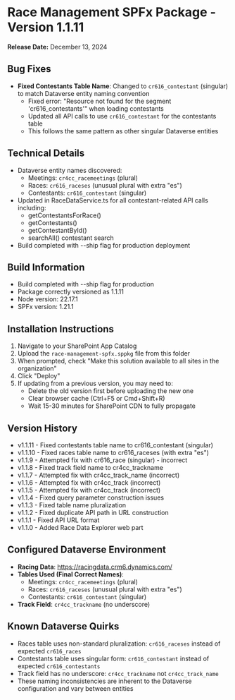# Race Management SPFx Package - Version 1.1.11

**Release Date:** December 13, 2024

## Bug Fixes
- **Fixed Contestants Table Name**: Changed to `cr616_contestant` (singular) to match Dataverse entity naming convention
  - Fixed error: "Resource not found for the segment 'cr616_contestants'" when loading contestants
  - Updated all API calls to use `cr616_contestant` for the contestants table
  - This follows the same pattern as other singular Dataverse entities

## Technical Details
- Dataverse entity names discovered:
  - Meetings: `cr4cc_racemeetings` (plural)
  - Races: `cr616_raceses` (unusual plural with extra "es")
  - Contestants: `cr616_contestant` (singular)
- Updated in RaceDataService.ts for all contestant-related API calls including:
  - getContestantsForRace()
  - getContestants()
  - getContestantById()
  - searchAll() contestant search
- Build completed with --ship flag for production deployment

## Build Information
- Build completed with --ship flag for production
- Package correctly versioned as 1.1.11
- Node version: 22.17.1
- SPFx version: 1.21.1

## Installation Instructions
1. Navigate to your SharePoint App Catalog
2. Upload the `race-management-spfx.sppkg` file from this folder
3. When prompted, check "Make this solution available to all sites in the organization"
4. Click "Deploy"
5. If updating from a previous version, you may need to:
   - Delete the old version first before uploading the new one
   - Clear browser cache (Ctrl+F5 or Cmd+Shift+R)
   - Wait 15-30 minutes for SharePoint CDN to fully propagate

## Version History
- v1.1.11 - Fixed contestants table name to cr616_contestant (singular)
- v1.1.10 - Fixed races table name to cr616_raceses (with extra "es")
- v1.1.9 - Attempted fix with cr616_race (singular) - incorrect
- v1.1.8 - Fixed track field name to cr4cc_trackname
- v1.1.7 - Attempted fix with cr4cc_track_name (incorrect)
- v1.1.6 - Attempted fix with cr4cc_track (incorrect)
- v1.1.5 - Attempted fix with cr4cc_track (incorrect)
- v1.1.4 - Fixed query parameter construction issues
- v1.1.3 - Fixed table name pluralization
- v1.1.2 - Fixed duplicate API path in URL construction
- v1.1.1 - Fixed API URL format
- v1.1.0 - Added Race Data Explorer web part

## Configured Dataverse Environment
- **Racing Data**: https://racingdata.crm6.dynamics.com/
- **Tables Used (Final Correct Names)**: 
  - Meetings: `cr4cc_racemeetings` (plural)
  - Races: `cr616_raceses` (unusual plural with extra "es")
  - Contestants: `cr616_contestant` (singular)
- **Track Field**: `cr4cc_trackname` (no underscore)

## Known Dataverse Quirks
- Races table uses non-standard pluralization: `cr616_raceses` instead of expected `cr616_races`
- Contestants table uses singular form: `cr616_contestant` instead of expected `cr616_contestants`
- Track field has no underscore: `cr4cc_trackname` not `cr4cc_track_name`
- These naming inconsistencies are inherent to the Dataverse configuration and vary between entities